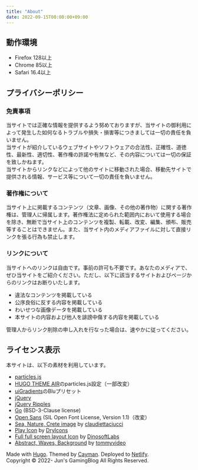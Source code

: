 ```yaml
---
title: "About"
date: 2022-09-15T00:00:00+09:00
---
```

## 動作環境

- Firefox 128以上
- Chrome 85以上
- Safari 16.4以上

## プライバシーポリシー
### 免責事項
当サイトでは正確な情報を提供するよう努めておりますが、当サイトの御利用によって発生した如何なるトラブルや損失・損害等につきましては一切の責任を負いません。  
当サイトが紹介しているウェブサイトやソフトウェアの合法性、正確性、道徳性、最新性、適切性、著作権の許諾や有無など、その内容については一切の保証を致しかねます。  
当サイトからリンクなどによって他のサイトに移動された場合、移動先サイトで提供される情報、サービス等について一切の責任を負いません。

### 著作権について
当サイト上に掲載するコンテンツ（文章、画像、その他の著作物）に関する著作権は、管理人に帰属します。著作権法に定められた範囲内において使用する場合を除き、無断で当サイト上のコンテンツを複製、転載、改変、編集、頒布、販売等することはできません。また、当サイト内のメディアファイルに対して直接リンクを張る行為も禁止します。

### リンクについて
当サイトへのリンクは自由です。事前の許可も不要です。あなたのメディアで、ぜひ当サイトをご紹介ください。ただし、以下に該当するサイトおよびページからのリンクはお断りいたします。

- 違法なコンテンツを掲載している
- 公序良俗に反する内容を掲載している
- わいせつな画像データを掲載している
- 本サイトの内容および他人を誹謗中傷する内容を掲載している

管理人からリンク削除の申し入れを行なった場合は、速やかに従ってください。

## ライセンス表示
本サイトは、以下の素材を利用しています。
- [particles.js](https://vincentgarreau.com/particles.js/)
- [HUGO THEME AIR](https://github.com/syui/hugo-theme-air)のparticles.js設定（一部改変）
- [uiGradients](https://uigradients.com/)のBluプリセット
- [jQuery](https://jquery.com/)
- [jQuery Ripples](http://sirxemic.github.io/jquery.ripples/)
- [Go](https://github.com/golang/go) (BSD-3-Clause license)
- [Open Sans](https://fonts.google.com/specimen/Open+Sans) (SIL Open Font License, Version 1.1)（改変）
- [Sea, Nature, Crete image](https://pixabay.com/photos/sea-crete-blue-2009160/)
  by [claudiettaciucci](https://pixabay.com/users/claudiettaciucci-2795389/)
- [Play Icon](https://icon-icons.com/icon/play/12134)
  by [DryIcons](https://icon-icons.com/users/N4TUgbnAA1CKz1ulZ4sVS/icon-sets/)
- [Full full screen layout Icon](https://icon-icons.com/icon/Full-full-screen-layout-orientation-expand-screen/81433)
  by [DinosoftLabs](https://icon-icons.com/users/WOy9WPlx0QfY0qGdIjvwQ/icon-sets/)
- [Abstract, Waves, Background](https://pixabay.com/illustrations/abstract-waves-background-wallpaper-5719527/)
  by [tommyvideo](https://pixabay.com/users/tommyvideo-3092371/)

Made with [Hugo](https://gohugo.io/). Themed by [Cayman](https://github.com/zwbetz-gh/cayman-hugo-theme). Deployed to [Netlify](https://www.netlify.com/).  
Copyright © 2022- Jun's GamingBlog All Rights Reserved.
